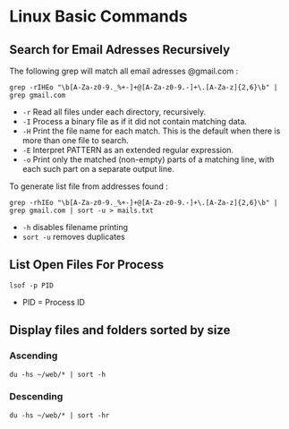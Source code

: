 # Linux Basic Commands


## Search for Email Adresses Recursively

The following grep will match all email adresses @gmail.com :

`grep -rIHEo "\b[A-Za-z0-9._%+-]+@[A-Za-z0-9.-]+\.[A-Za-z]{2,6}\b" | grep gmail.com`

* `-r` Read all  files  under  each  directory,  recursively.
* `-I` Process a binary file as if it did not contain matching data.
* `-H` Print the file name for each match.  This is  the  default  when there is more than one file to search.
* `-E` Interpret  PATTERN  as  an extended regular expression.
* `-o` Print only the matched (non-empty) parts  of  a  matching  line, with each such part on a separate output line.

To generate list file from addresses found : 

`grep -rhIEo "\b[A-Za-z0-9._%+-]+@[A-Za-z0-9.-]+\.[A-Za-z]{2,6}\b" | grep gmail.com | sort -u > mails.txt`

* `-h` disables filename printing
* `sort -u` removes duplicates

## List Open Files For Process

`lsof -p PID`

* PID = Process ID


## Display files and folders sorted by size

### Ascending
`du -hs ~/web/* | sort -h`

### Descending
`du -hs ~/web/* | sort -hr`
